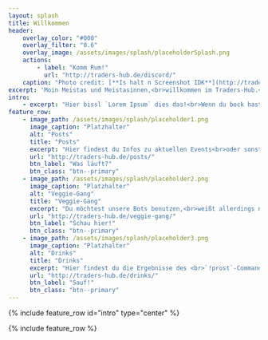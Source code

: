 ```yaml
---
layout: splash
title: Willkommen
header:
    overlay_color: "#000"
    overlay_filter: "0.6"
    overlay_image: /assets/images/splash/placeholderSplash.png
    actions:
        - label: "Komm Rum!"
          url: "http://traders-hub.de/discord/"
    caption: "Photo credit: [**Is halt n Screenshot IDK**](http://traders-hub.de/)"
excerpt: 'Moin Meistas und Meistasinnen,<br>willkommen im Traders-Hub.<br>Hier gibts leider noch nicht viel zu sehen,<br>da sich die Seite immer noch im Aufbau befindet.'
intro:  
    - excerpt: "Hier bissl `Lorem Ipsum` dies das!<br>Wenn du bock hast dich hier einzubringen, dann meld dich!"
feature_row:
    - image_path: /assets/images/splash/placeholder1.png
      image_caption: "Platzhalter"
      alt: "Posts"
      title: "Posts"
      excerpt: "Hier findest du Infos zu aktuellen Events<br>oder sonstigem Kram!"
      url: "http://traders-hub.de/posts/"
      btn_label: "Was läuft?"
      btn_class: "btn--primary"
    - image_path: /assets/images/splash/placeholder2.png
      image_caption: "Platzhalter"
      alt: "Veggie-Gang"
      title: "Veggie-Gang"
      excerpt: "Du möchtest unsere Bots benutzen,<br>weißt allerdings nicht wie?"
      url: "http://traders-hub.de/veggie-gang/"
      btn_label: "Schau hier!"
      btn_class: "btn--primary"
    - image_path: /assets/images/splash/placeholder3.png
      image_caption: "Platzhalter"
      alt: "Drinks"
      title: "Drinks"
      excerpt: "Hier findest du die Ergebnisse des <br>`!prost`-Commands!"
      url: "http://traders-hub.de/drinks/"
      btn_label: "Sauf!"
      btn_class: "btn--primary"
---
```



{% include feature_row id="intro" type="center" %}

{% include feature_row %}
